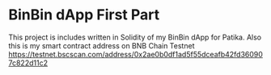 # BinBin dApp First Part

This project is includes written in Solidity of my BinBin dApp for Patika.
Also this is my smart contract address on BNB Chain Testnet https://testnet.bscscan.com/address/0x2ae0b0df1ad5f55dceafb42fd360907c822d11c2

